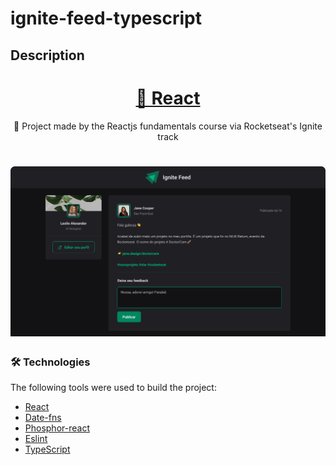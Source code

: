# ignite-feed-typescript

## Description
<h1 align="center">
    <a href="https://pt-br.reactjs.org/">🔗 React</a>
</h1>
<p align="center">🚀 Project made by the Reactjs fundamentals course via Rocketseat's Ignite track</p>

<h1 align="center">
  <img alt="banner ignite feed" title="#Ignite Feed" src="./src/assets/cover.png" />
</h1>

### 🛠 Technologies

The following tools were used to build the project:

- [React](https://react.dev/)
- [Date-fns](https://date-fns.org/)
- [Phosphor-react](https://phosphoricons.com/)
- [Eslint](https://eslint.org/)
- [TypeScript](https://www.typescriptlang.org/)


